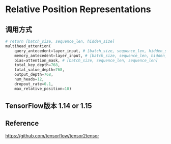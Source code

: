 # Relative Position Representations
## 调用方式
```python
# return [batch_size, sequence_len, hidden_size]
multihead_attention(
    query_antecedent=layer_input, # [batch_size, sequence_len, hidden_size]
    memory_antecedent=layer_input, # [batch_size, sequence_len, hidden_size]
    bias=attention_mask, # [batch_size, sequence_len, sequence_len]
    total_key_depth=768,
    total_value_depth=768,
    output_depth=768,
    num_heads=12,
    dropout_rate=0.1,
    max_relative_position=10)
```
## TensorFlow版本 1.14 or 1.15
## Reference
https://github.com/tensorflow/tensor2tensor

